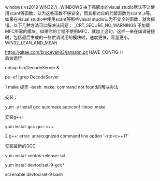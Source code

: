 windows vs2019 
WIN32 //
_WINDOWS
由于高版本的visual studio默认不让使用scanf等函数，认为这些函数不够安全，而其相对应的代替函数为scanf_s等。如果在visual studio中使用scanf等那些visual studio认为不安全的函数，就会报错。以下几种方法可以解决该问题：
_CRT_SECURE_NO_WARNINGS
不加载MFC所需的模块。如果你的工程不使用MFC，就加上这句，这样一来在编译链接时，包括最后生成的一些供调试用的模块时，速度更快，容量更小。
WIN32_LEAN_AND_MEAN

https://gitee.com/bruceyan83/jansson.git
HAVE_CONFIG_H  
后台运行

nohup bin/DecodeServer &

ps -ef |grep DecodeServer


1 make 提示 -bash: make: command not found的解决办法

安装：

yum -y install gcc automake autoconf libtool make

安装g++:

yum install gcc gcc-c++


2  g++: error: unrecognized command line option ‘-std=c++17’

安装最新的GCC


yum install centos-release-scl


yum install devtoolset-9-gcc*

scl enable devtoolset-9 bash